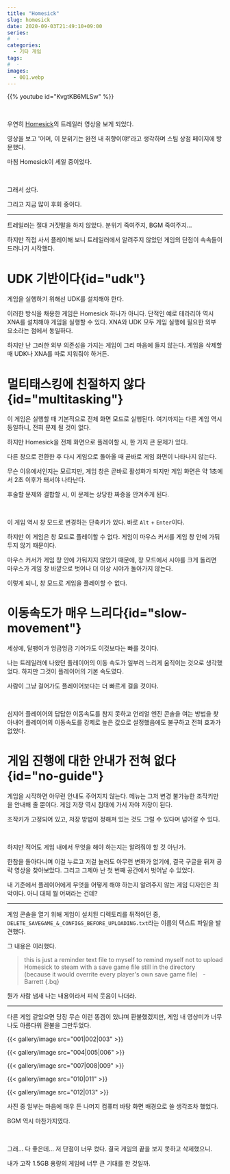 ```yaml
---
title: "Homesick"
slug: homesick
date: 2020-09-03T21:49:10+09:00
series:
#  - 
categories:
  - 기타 게임
tags:
#  - 
images:
  - 001.webp
---
```


{{% youtube id="KvgtKB6MLSw" %}}

&nbsp;

우연히 [Homesick](https://store.steampowered.com/app/244910/)의 트레일러 영상을 보게 되었다.

영상을 보고 '어머, 이 분위기는 완전 내 취향이야!'라고 생각하며 스팀 상점 페이지에 방문했다.

마침 Homesick이 세일 중이었다.

&nbsp;

그래서 샀다.

그리고 지금 많이 후회 중이다.

***

트레일러는 절대 거짓말을 하지 않았다. 분위기 죽여주지, BGM 죽여주지...

하지만 직접 사서 플레이해 보니 트레일러에서 알려주지 않았던 게임의 단점이 속속들이 드러나기 시작했다.

# UDK 기반이다{id="udk"}

게임을 실행하기 위해선 UDK를 설치해야 한다.

이러한 방식을 채용한 게임은 Homesick 하나가 아니다. 단적인 예로 테라리아 역시 XNA를 설치해야 게임을 실행할 수 있다. XNA와 UDK 모두 게임 실행에 필요한 외부 요소라는 점에서 동일하다.

하지만 난 그러한 외부 의존성을 가지는 게임이 그리 마음에 들지 않는다. 게임을 삭제할 때 UDK나 XNA를 따로 지워줘야 하거든.

# 멀티태스킹에 친절하지 않다{id="multitasking"}

이 게임은 실행할 때 기본적으로 전체 화면 모드로 실행된다. 여기까지는 다른 게임 역시 동일하니, 전혀 문제 될 것이 없다.

하지만 Homesick을 전체 화면으로 플레이할 시, 한 가지 큰 문제가 있다.

다른 창으로 전환한 후 다시 게임으로 돌아올 때 곧바로 게임 화면이 나타나지 않는다.

무슨 이유에서인지는 모르지만, 게임 창은 곧바로 활성화가 되지만 게임 화면은 약 1초에서 2초 이후가 돼서야 나타난다.

후술할 문제와 결합할 시, 이 문제는 상당한 짜증을 안겨주게 된다.

&nbsp;

이 게임 역시 창 모드로 변경하는 단축키가 있다. 바로 `Alt` + `Enter`이다.

하지만 이 게임은 창 모드로 플레이할 수 없다. 게임이 마우스 커서를 게임 창 안에 가둬두지 않기 때문이다.

마우스 커서가 게임 창 안에 가둬지지 않았기 때문에, 창 모드에서 시야를 크게 돌리면 마우스가 게임 창 바깥으로 벗어나 더 이상 시야가 돌아가지 않는다.

이렇게 되니, 창 모드로 게임을 플레이할 수 없다.

# 이동속도가 매우 느리다{id="slow-movement"}

세상에, 달팽이가 엉금엉금 기어가도 이것보다는 빠를 것이다.

나는 트레일러에 나왔던 플레이어의 이동 속도가 일부러 느리게 움직이는 것으로 생각했었다. 하지만 그것이 플레이어의 기본 속도였다.

사람이 그냥 걸어가도 플레이어보다는 더 빠르게 걸을 것이다.

&nbsp;

심지어 플레이어의 답답한 이동속도를 참지 못하고 언리얼 엔진 콘솔을 여는 방법을 찾아내어 플레이어의 이동속도를 강제로 높은 값으로 설정했음에도 불구하고 전혀 효과가 없었다.

# 게임 진행에 대한 안내가 전혀 없다{id="no-guide"}

게임을 시작하면 아무런 안내도 주어지지 않는다. 메뉴는 그저 변경 불가능한 조작키만을 안내해 줄 뿐이다. 게임 저장 역시 침대에 가서 자야 저장이 된다.

조작키가 고정되어 있고, 저장 방법이 정해져 있는 것도 그럴 수 있다며 넘어갈 수 있다.

&nbsp;

하지만 적어도 게임 내에서 무엇을 해야 하는지는 알려줘야 할 것 아닌가.

한참을 돌아다니며 이걸 누르고 저걸 눌러도 아무런 변화가 없기에, 결국 구글을 뒤져 공략 영상을 찾아보았다. 그리고 그제야 난 첫 번째 공간에서 벗어날 수 있었다.

내 기준에서 플레이어에게 무엇을 어떻게 해야 하는지 알려주지 않는 게임 디자인은 최악이다. 아니 대체 뭘 어쩌라는 건데?

***

게임 콘솔을 열기 위해 게임이 설치된 디렉토리를 뒤적이던 중, `DELETE_SAVEGAME_&_CONFIGS_BEFORE_UPLOADING.txt`라는 이름의 텍스트 파일을 발견했다.

그 내용은 이러했다.

> this is just a reminder text file to myself to remind myself not to upload Homesick to steam with a save game file still in the directory (because it would overrite every player's own save game file)
> &nbsp;
> \- Barrett
{.bq}

뭔가 사람 냄새 나는 내용이라서 피식 웃음이 나더라.

***

다른 게임 같았으면 당장 무슨 이런 똥겜이 있냐며 환불했겠지만, 게임 내 영상미가 너무나도 아름다워 환불을 그만두었다.

{{< gallery/image src="001|002|003" >}}

{{< gallery/image src="004|005|006" >}}

{{< gallery/image src="007|008|009" >}}

{{< gallery/image src="010|011" >}}

{{< gallery/image src="012|013" >}}

사진 중 일부는 마음에 매우 든 나머지 컴퓨터 바탕 화면 배경으로 쓸 생각조차 했었다.

BGM 역시 마찬가지였다.

&nbsp;

그래... 다 좋은데... 저 단점이 너무 컸다. 결국 게임의 끝을 보지 못하고 삭제했으니.

내가 고작 1.5GB 용량의 게임에 너무 큰 기대를 한 것일까.
